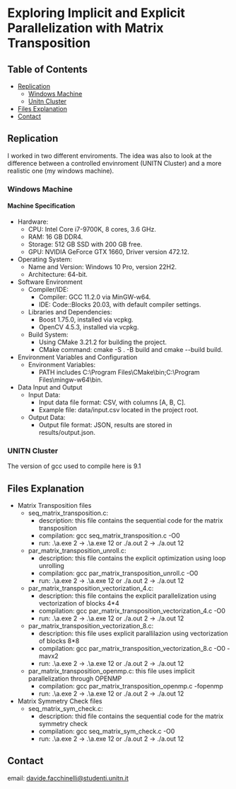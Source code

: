 # Exploring Implicit and Explicit Parallelization with Matrix Transposition

## Table of Contents

- [Replication](#replication)
    - [Windows Machine](#windows-machine)
    - [Unitn Cluster](#unitn-cluster)
- [Files Explanation](#files-explanation)
- [Contact](#contact)

## Replication
I worked in two different enviroments. The idea was also to look at the difference between a controlled envinroment (UNITN Cluster) and a more realistic one (my windows machine).

### Windows Machine
#### Machine Specification
* Hardware:
    * CPU: Intel Core i7-9700K, 8 cores, 3.6 GHz.
    * RAM: 16 GB DDR4.
    * Storage: 512 GB SSD with 200 GB free.
    * GPU: NVIDIA GeForce GTX 1660, Driver version 472.12.
* Operating System:
    * Name and Version: Windows 10 Pro, version 22H2.
    * Architecture: 64-bit.
* Software Environment
    * Compiler/IDE:
        * Compiler: GCC 11.2.0 via MinGW-w64.
        * IDE: Code::Blocks 20.03, with default compiler settings.
    * Libraries and Dependencies:
        * Boost 1.75.0, installed via vcpkg.
        * OpenCV 4.5.3, installed via vcpkg.
    * Build System:
        * Using CMake 3.21.2 for building the project.
        * CMake command: cmake -S . -B build and cmake --build build.
* Environment Variables and Configuration
    * Environment Variables:
        * PATH includes C:\Program Files\CMake\bin;C:\Program Files\mingw-w64\bin.
* Data Input and Output
    * Input Data:
        * Input data file format: CSV, with columns [A, B, C].
        * Example file: data/input.csv located in the project root.
    * Output Data:
        * Output file format: JSON, results are stored in results/output.json.

### UNITN Cluster
The version of gcc used to compile here is 9.1

## Files Explanation
* Matrix Transposition files
    * seq_matrix_transposition.c: 
        * description: this file contains the sequential code for the matrix transposition
        * compilation: gcc seq_matrix_transposition.c -O0
        * run: .\a.exe 2 -> .\a.exe 12 or ./a.out 2 -> ./a.out 12
    * par_matrix_transposition_unroll.c: 
        * description: this file contains the explicit optimization using loop unrolling
        * compilation: gcc par_matrix_transposition_unroll.c -O0
        * run: .\a.exe 2 -> .\a.exe 12 or ./a.out 2 -> ./a.out 12
    * par_matrix_transposition_vectorization_4.c: 
        * description: this file contains the explicit parallelization using vectorization of blocks 4*4
        * compilation: gcc par_matrix_transposition_vectorization_4.c -O0
        * run: .\a.exe 2 -> .\a.exe 12 or ./a.out 2 -> ./a.out 12
    * par_matrix_transposition_vectorization_8.c: 
        * description: this file uses explicit parallilazion using vectorization of blocks 8*8 
        * compilation: gcc par_matrix_transposition_vectorization_8.c -O0 -mavx2
        * run: .\a.exe 2 -> .\a.exe 12 or ./a.out 2 -> ./a.out 12
    * par_matrix_transposition_openmp.c: this file uses implicit parallelization through OPENMP
        * compilation: gcc par_matrix_transposition_openmp.c -fopenmp
        * run: .\a.exe 2 -> .\a.exe 12 or ./a.out 2 -> ./a.out 12
* Matrix Symmetry Check files
    * seq_matrix_sym_check.c: 
        * description: thid file contains the sequential code for the matrix symmetry check
        * compilation: gcc seq_matrix_sym_check.c -O0
        * run: .\a.exe 2 -> .\a.exe 12 or ./a.out 2 -> ./a.out 12

## Contact
email: davide.facchinelli@studenti.unitn.it